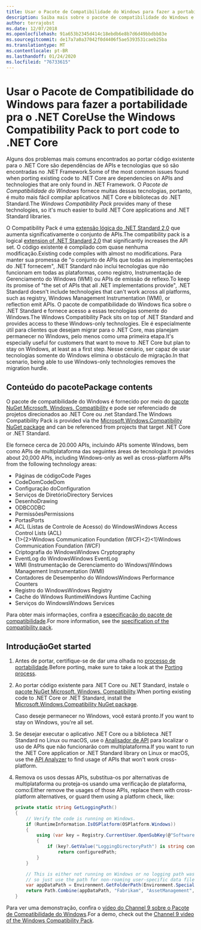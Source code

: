 ```yaml
---
title: Usar o Pacote de Compatibilidade do Windows para fazer a portabilidade pra o .NET Core
description: Saiba mais sobre o pacote de compatibilidade do Windows e como você pode usá-lo para portar o código de .NET Framework existente para o .NET Core.
author: terrajobst
ms.date: 12/07/2018
ms.openlocfilehash: 91a653b2345d414c18ebdb6e8b7d6d49bbdbb83e
ms.sourcegitcommit: de17a7a0a37042f0d4406f5ae5393531caeb25ba
ms.translationtype: MT
ms.contentlocale: pt-BR
ms.lasthandoff: 01/24/2020
ms.locfileid: "76733615"
---
```

# <a name="use-the-windows-compatibility-pack-to-port-code-to-net-core"></a><span data-ttu-id="ce2fd-103">Usar o Pacote de Compatibilidade do Windows para fazer a portabilidade pra o .NET Core</span><span class="sxs-lookup"><span data-stu-id="ce2fd-103">Use the Windows Compatibility Pack to port code to .NET Core</span></span>

<span data-ttu-id="ce2fd-104">Alguns dos problemas mais comuns encontrados ao portar código existente para o .NET Core são dependências de APIs e tecnologias que só são encontradas no .NET Framework.</span><span class="sxs-lookup"><span data-stu-id="ce2fd-104">Some of the most common issues found when porting existing code to .NET Core are dependencies on APIs and technologies that are only found in .NET Framework.</span></span> <span data-ttu-id="ce2fd-105">O *Pacote de Compatibilidade do Windows* fornece muitas dessas tecnologias, portanto, é muito mais fácil compilar aplicativos .NET Core e bibliotecas do .NET Standard.</span><span class="sxs-lookup"><span data-stu-id="ce2fd-105">The *Windows Compatibility Pack* provides many of these technologies, so it's much easier to build .NET Core applications and .NET Standard libraries.</span></span>

<span data-ttu-id="ce2fd-106">O Compatibility Pack é uma [extensão lógica do .NET Standard 2,0](../whats-new/dotnet-core-2-0.md#api-changes-and-library-support) que aumenta significativamente o conjunto de APIs.</span><span class="sxs-lookup"><span data-stu-id="ce2fd-106">The compatibility pack is a logical [extension of .NET Standard 2.0](../whats-new/dotnet-core-2-0.md#api-changes-and-library-support) that significantly increases the API set.</span></span> <span data-ttu-id="ce2fd-107">O código existente é compilado com quase nenhuma modificação.</span><span class="sxs-lookup"><span data-stu-id="ce2fd-107">Existing code compiles with almost no modifications.</span></span> <span data-ttu-id="ce2fd-108">Para manter sua promessa de "o conjunto de APIs que todas as implementações do .NET fornecem", .NET Standard não inclui tecnologias que não funcionam em todas as plataformas, como registro, Instrumentação de Gerenciamento do Windows (WMI) ou APIs de emissão de reflexo.</span><span class="sxs-lookup"><span data-stu-id="ce2fd-108">To keep its promise of "the set of APIs that all .NET implementations provide", .NET Standard doesn't include technologies that can't work across all platforms, such as registry, Windows Management Instrumentation (WMI), or reflection emit APIs.</span></span> <span data-ttu-id="ce2fd-109">O pacote de compatibilidade do Windows fica sobre o .NET Standard e fornece acesso a essas tecnologias somente do Windows.</span><span class="sxs-lookup"><span data-stu-id="ce2fd-109">The Windows Compatibility Pack sits on top of .NET Standard and provides access to these Windows-only technologies.</span></span> <span data-ttu-id="ce2fd-110">Ele é especialmente útil para clientes que desejam migrar para o .NET Core, mas planejam permanecer no Windows, pelo menos como uma primeira etapa.</span><span class="sxs-lookup"><span data-stu-id="ce2fd-110">It's especially useful for customers that want to move to .NET Core but plan to stay on Windows, at least as a first step.</span></span> <span data-ttu-id="ce2fd-111">Nesse cenário, ser capaz de usar tecnologias somente do Windows elimina o obstáculo de migração.</span><span class="sxs-lookup"><span data-stu-id="ce2fd-111">In that scenario, being able to use Windows-only technologies removes the migration hurdle.</span></span>

## <a name="package-contents"></a><span data-ttu-id="ce2fd-112">Conteúdo do pacote</span><span class="sxs-lookup"><span data-stu-id="ce2fd-112">Package contents</span></span>

<span data-ttu-id="ce2fd-113">O pacote de compatibilidade do Windows é fornecido por meio do [pacote NuGet Microsoft. Windows. Compatibility](https://www.nuget.org/packages/Microsoft.Windows.Compatibility) e pode ser referenciado de projetos direcionados ao .NET Core ou .net Standard.</span><span class="sxs-lookup"><span data-stu-id="ce2fd-113">The Windows Compatibility Pack is provided via the [Microsoft.Windows.Compatibility NuGet package](https://www.nuget.org/packages/Microsoft.Windows.Compatibility) and can be referenced from projects that target .NET Core or .NET Standard.</span></span>

<span data-ttu-id="ce2fd-114">Ele fornece cerca de 20.000 APIs, incluindo APIs somente Windows, bem como APIs de multiplataforma das seguintes áreas de tecnologia:</span><span class="sxs-lookup"><span data-stu-id="ce2fd-114">It provides about 20,000 APIs, including Windows-only as well as cross-platform APIs from the following technology areas:</span></span>

- <span data-ttu-id="ce2fd-115">Páginas de código</span><span class="sxs-lookup"><span data-stu-id="ce2fd-115">Code Pages</span></span>
- <span data-ttu-id="ce2fd-116">CodeDom</span><span class="sxs-lookup"><span data-stu-id="ce2fd-116">CodeDom</span></span>
- <span data-ttu-id="ce2fd-117">Configuração do</span><span class="sxs-lookup"><span data-stu-id="ce2fd-117">Configuration</span></span>
- <span data-ttu-id="ce2fd-118">Serviços de Diretório</span><span class="sxs-lookup"><span data-stu-id="ce2fd-118">Directory Services</span></span>
- <span data-ttu-id="ce2fd-119">Desenho</span><span class="sxs-lookup"><span data-stu-id="ce2fd-119">Drawing</span></span>
- <span data-ttu-id="ce2fd-120">ODBC</span><span class="sxs-lookup"><span data-stu-id="ce2fd-120">ODBC</span></span>
- <span data-ttu-id="ce2fd-121">Permissões</span><span class="sxs-lookup"><span data-stu-id="ce2fd-121">Permissions</span></span>
- <span data-ttu-id="ce2fd-122">Portas</span><span class="sxs-lookup"><span data-stu-id="ce2fd-122">Ports</span></span>
- <span data-ttu-id="ce2fd-123">ACL (Listas de Controle de Acesso) do Windows</span><span class="sxs-lookup"><span data-stu-id="ce2fd-123">Windows Access Control Lists (ACL)</span></span>
- <span data-ttu-id="ce2fd-124">{1&gt;{2&gt;Windows Communication Foundation (WCF)&lt;2}&lt;1}</span><span class="sxs-lookup"><span data-stu-id="ce2fd-124">Windows Communication Foundation (WCF)</span></span>
- <span data-ttu-id="ce2fd-125">Criptografia do Windows</span><span class="sxs-lookup"><span data-stu-id="ce2fd-125">Windows Cryptography</span></span>
- <span data-ttu-id="ce2fd-126">EventLog do Windows</span><span class="sxs-lookup"><span data-stu-id="ce2fd-126">Windows EventLog</span></span>
- <span data-ttu-id="ce2fd-127">WMI (Instrumentação de Gerenciamento do Windows)</span><span class="sxs-lookup"><span data-stu-id="ce2fd-127">Windows Management Instrumentation (WMI)</span></span>
- <span data-ttu-id="ce2fd-128">Contadores de Desempenho do Windows</span><span class="sxs-lookup"><span data-stu-id="ce2fd-128">Windows Performance Counters</span></span>
- <span data-ttu-id="ce2fd-129">Registro do Windows</span><span class="sxs-lookup"><span data-stu-id="ce2fd-129">Windows Registry</span></span>
- <span data-ttu-id="ce2fd-130">Cache do Windows Runtime</span><span class="sxs-lookup"><span data-stu-id="ce2fd-130">Windows Runtime Caching</span></span>
- <span data-ttu-id="ce2fd-131">Serviços do Windows</span><span class="sxs-lookup"><span data-stu-id="ce2fd-131">Windows Services</span></span>

<span data-ttu-id="ce2fd-132">Para obter mais informações, confira a [especificação do pacote de compatibilidade](https://github.com/dotnet/designs/blob/master/accepted/compat-pack/compat-pack.md).</span><span class="sxs-lookup"><span data-stu-id="ce2fd-132">For more information, see the [specification of the compatibility pack](https://github.com/dotnet/designs/blob/master/accepted/compat-pack/compat-pack.md).</span></span>

## <a name="get-started"></a><span data-ttu-id="ce2fd-133">Introdução</span><span class="sxs-lookup"><span data-stu-id="ce2fd-133">Get started</span></span>

1. <span data-ttu-id="ce2fd-134">Antes de portar, certifique-se de dar uma olhada no [processo de portabilidade](index.md).</span><span class="sxs-lookup"><span data-stu-id="ce2fd-134">Before porting, make sure to take a look at the [Porting process](index.md).</span></span>

2. <span data-ttu-id="ce2fd-135">Ao portar código existente para .NET Core ou .NET Standard, instale o [pacote NuGet Microsoft. Windows. Compatibility](https://www.nuget.org/packages/Microsoft.Windows.Compatibility).</span><span class="sxs-lookup"><span data-stu-id="ce2fd-135">When porting existing code to .NET Core or .NET Standard, install the [Microsoft.Windows.Compatibility NuGet package](https://www.nuget.org/packages/Microsoft.Windows.Compatibility).</span></span>

   <span data-ttu-id="ce2fd-136">Caso deseje permanecer no Windows, você estará pronto.</span><span class="sxs-lookup"><span data-stu-id="ce2fd-136">If you want to stay on Windows, you're all set.</span></span>

3. <span data-ttu-id="ce2fd-137">Se desejar executar o aplicativo .NET Core ou a biblioteca .NET Standard no Linux ou macOS, use o [Analisador de API](../../standard/analyzers/api-analyzer.md) para localizar o uso de APIs que não funcionarão com multiplataforma.</span><span class="sxs-lookup"><span data-stu-id="ce2fd-137">If you want to run the .NET Core application or .NET Standard library on Linux or macOS, use the [API Analyzer](../../standard/analyzers/api-analyzer.md) to find usage of APIs that won't work cross-platform.</span></span>

4. <span data-ttu-id="ce2fd-138">Remova os usos dessas APIs, substitua-os por alternativas de multiplataforma ou proteja-os usando uma verificação de plataforma, como:</span><span class="sxs-lookup"><span data-stu-id="ce2fd-138">Either remove the usages of those APIs, replace them with cross-platform alternatives, or guard them using a platform check, like:</span></span>

    ```csharp
    private static string GetLoggingPath()
    {
        // Verify the code is running on Windows.
        if (RuntimeInformation.IsOSPlatform(OSPlatform.Windows))
        {
            using (var key = Registry.CurrentUser.OpenSubKey(@"Software\Fabrikam\AssetManagement"))
            {
                if (key?.GetValue("LoggingDirectoryPath") is string configuredPath)
                    return configuredPath;
            }
        }

        // This is either not running on Windows or no logging path was configured,
        // so just use the path for non-roaming user-specific data files.
        var appDataPath = Environment.GetFolderPath(Environment.SpecialFolder.LocalApplicationData);
        return Path.Combine(appDataPath, "Fabrikam", "AssetManagement", "Logging");
    }
    ```

<span data-ttu-id="ce2fd-139">Para ver uma demonstração, confira o [vídeo do Channel 9 sobre o Pacote de Compatibilidade do Windows](https://channel9.msdn.com/Events/Connect/2017/T123).</span><span class="sxs-lookup"><span data-stu-id="ce2fd-139">For a demo, check out the [Channel 9 video of the Windows Compatibility Pack](https://channel9.msdn.com/Events/Connect/2017/T123).</span></span>
